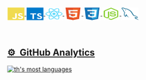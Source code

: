 <div align="center">
  <a href="https://github.com/thiago-henrique-dev">
 </div>
<div style="display: inline_block"><br>
  <img align="center" alt="th-Js" height="30" width="40" src="https://raw.githubusercontent.com/devicons/devicon/master/icons/javascript/javascript-plain.svg">
  <img align="center" alt="th-Ts" height="30" width="40" src="https://raw.githubusercontent.com/devicons/devicon/master/icons/typescript/typescript-plain.svg">
  <img align="center" alt="th-React" height="30" width="40" src="https://raw.githubusercontent.com/devicons/devicon/master/icons/react/react-original.svg">
  <img align="center" alt="th-HTML" height="30" width="40" src="https://raw.githubusercontent.com/devicons/devicon/master/icons/html5/html5-original.svg">
  <img align="center" alt="th-CSS" height="30" width="40" src="https://raw.githubusercontent.com/devicons/devicon/master/icons/css3/css3-original.svg">
  <img align="center"  height="30"  width="40" src="https://raw.githubusercontent.com/devicons/devicon/master/icons/nodejs/nodejs-original.svg" alt="Node"/>
  <img align="center" height="30" width="40" src="https://raw.githubusercontent.com/devicons/devicon/master/icons/mysql/mysql-original.svg" alt="Mysql"/>
</div>
<br><br>

## ⚙️ &nbsp;GitHub Analytics

<p align="left">
<img width="530em" src="https://github-readme-stats.vercel.app/api/top-langs/?username=thiago-henrique-dev&layout=compact&theme=vision-friendly-dark" alt="th's most languages"/>
</p>

<br><br>
